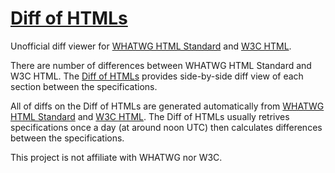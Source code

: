 # [Diff of HTMLs]

Unofficial diff viewer for [WHATWG HTML Standard] and [W3C HTML].

There are number of differences between WHATWG HTML Standard and W3C HTML. The [Diff of HTMLs] provides side-by-side diff view of each section between the specifications.

[Diff of HTMLs]: https://diffofhtmls.herokuapp.com/
[WHATWG HTML Standard]: https://html.spec.whatwg.org/multipage/
[W3C HTML]: https://w3c.github.io/html/

All of diffs on the Diff of HTMLs are generated automatically from [WHATWG HTML Standard](https://html.spec.whatwg.org/)</a> and [W3C HTML](https://w3c.github.io/html/single-page.html). The Diff of HTMLs usually retrives specifications once a day (at around noon UTC) then calculates differences between the specifications.

This project is not affiliate with WHATWG nor W3C.

